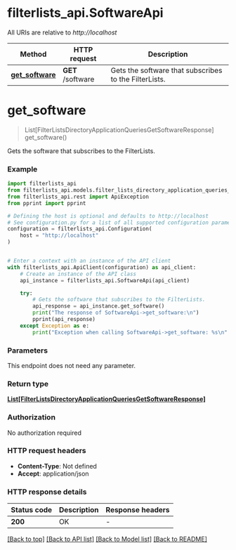 # filterlists_api.SoftwareApi

All URIs are relative to *http://localhost*

Method | HTTP request | Description
------------- | ------------- | -------------
[**get_software**](SoftwareApi.md#get_software) | **GET** /software | Gets the software that subscribes to the FilterLists.


# **get_software**
> List[FilterListsDirectoryApplicationQueriesGetSoftwareResponse] get_software()

Gets the software that subscribes to the FilterLists.

### Example


```python
import filterlists_api
from filterlists_api.models.filter_lists_directory_application_queries_get_software_response import FilterListsDirectoryApplicationQueriesGetSoftwareResponse
from filterlists_api.rest import ApiException
from pprint import pprint

# Defining the host is optional and defaults to http://localhost
# See configuration.py for a list of all supported configuration parameters.
configuration = filterlists_api.Configuration(
    host = "http://localhost"
)


# Enter a context with an instance of the API client
with filterlists_api.ApiClient(configuration) as api_client:
    # Create an instance of the API class
    api_instance = filterlists_api.SoftwareApi(api_client)

    try:
        # Gets the software that subscribes to the FilterLists.
        api_response = api_instance.get_software()
        print("The response of SoftwareApi->get_software:\n")
        pprint(api_response)
    except Exception as e:
        print("Exception when calling SoftwareApi->get_software: %s\n" % e)
```



### Parameters

This endpoint does not need any parameter.

### Return type

[**List[FilterListsDirectoryApplicationQueriesGetSoftwareResponse]**](FilterListsDirectoryApplicationQueriesGetSoftwareResponse.md)

### Authorization

No authorization required

### HTTP request headers

 - **Content-Type**: Not defined
 - **Accept**: application/json

### HTTP response details

| Status code | Description | Response headers |
|-------------|-------------|------------------|
**200** | OK |  -  |

[[Back to top]](#) [[Back to API list]](../README.md#documentation-for-api-endpoints) [[Back to Model list]](../README.md#documentation-for-models) [[Back to README]](../README.md)

